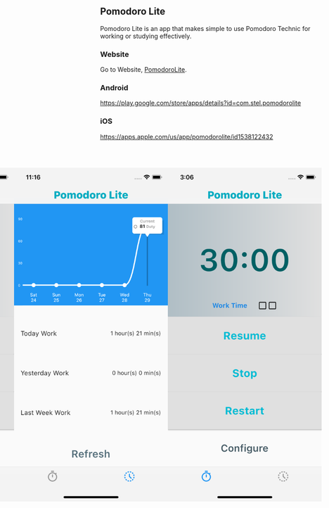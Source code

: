 ## Pomodoro Lite

Pomodoro Lite is an app that makes simple to use Pomodoro Technic for working or studying effectively.

### Website
Go to Website, <a href="https://stelselim.github.io/PomodoroLite"> PomodoroLite</a>.

### Android
https://play.google.com/store/apps/details?id=com.stel.pomodorolite

### iOS
https://apps.apple.com/us/app/pomodorolite/id1538122432

<br>
<br>

<view style="display: flex;
  flex-direction: row-reverse;">
<img src="https://github.com/stelselim/PomodoroLite/blob/master/ss/2.png" width=350/>
<img src="https://github.com/stelselim/PomodoroLite/blob/master/ss/3.png" width=350/>
<img src="https://github.com/stelselim/PomodoroLite/blob/master/ss/1.png" width=350/>
<img src="https://github.com/stelselim/PomodoroLite/blob/master/ss/4.png" width=350/>
</view>

